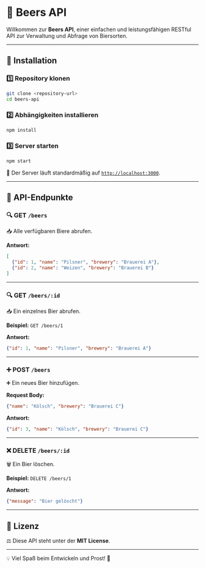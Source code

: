 # 🍺 Beers API

Willkommen zur **Beers API**, einer einfachen und leistungsfähigen RESTful API zur Verwaltung und Abfrage von Biersorten. 

---

## 🚀 Installation

### 1️⃣ Repository klonen
```bash
git clone <repository-url>
cd beers-api
```

### 2️⃣ Abhängigkeiten installieren
```bash
npm install
```

### 3️⃣ Server starten
```bash
npm start
```

🔗 Der Server läuft standardmäßig auf [`http://localhost:3000`](http://localhost:3000).

---

## 📌 API-Endpunkte

### 🔍 GET `/beers`
📥 Alle verfügbaren Biere abrufen.

**Antwort:**
```json
[
  {"id": 1, "name": "Pilsner", "brewery": "Brauerei A"},
  {"id": 2, "name": "Weizen", "brewery": "Brauerei B"}
]
```

---

### 🔍 GET `/beers/:id`
📥 Ein einzelnes Bier abrufen.

**Beispiel:** `GET /beers/1`

**Antwort:**
```json
{"id": 1, "name": "Pilsner", "brewery": "Brauerei A"}
```

---

### ➕ POST `/beers`
➕ Ein neues Bier hinzufügen.

**Request Body:**
```json
{"name": "Kölsch", "brewery": "Brauerei C"}
```

**Antwort:**
```json
{"id": 3, "name": "Kölsch", "brewery": "Brauerei C"}
```

---

### ❌ DELETE `/beers/:id`
🗑️ Ein Bier löschen.

**Beispiel:** `DELETE /beers/1`

**Antwort:**
```json
{"message": "Bier gelöscht"}
```

---

## 📜 Lizenz

⚖️ Diese API steht unter der **MIT License**.

---

💡 Viel Spaß beim Entwickeln und Prost! 🍻
